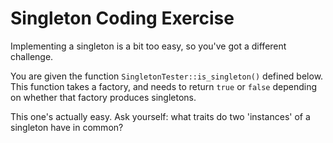 # Singleton Coding Exercise
Implementing a singleton is a bit too easy, so you've got a different challenge.

You are given the function `SingletonTester::is_singleton()` defined below. This function takes a factory, and needs to return `true`  or `false`  depending on whether that factory produces singletons.

This one's actually easy. Ask yourself: what traits do two 'instances' of a singleton have in common?